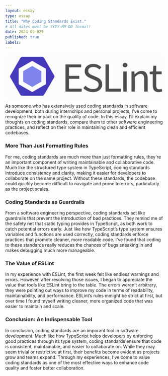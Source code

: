 ```yaml
---
layout: essay
type: essay
title: "Why Coding Standards Exist."
# All dates must be YYYY-MM-DD format!
date: 2024-09-025
published: true
labels:
---
```



<img class="img-fluid" src="../img/eslint/1_OvaSRk5EFxb_mN_M_QpUNg.png">

As someone who has extensively used coding standards in software development, both during internships and personal projects, I’ve come to recognize their impact on the quality of code. In this essay, I’ll explain my thoughts on coding standards, compare them to other software engineering practices, and reflect on their role in maintaining clean and efficient codebases.


<h3>More Than Just Formatting Rules</h3>

For me, coding standards are much more than just formatting rules, they're an important component of writing maintainable and collaborative code. Much like the structured type system in TypeScript, coding standards introduce consistency and clarity, making it easier for developers to collaborate on the same project. Without these standards, the codebase could quickly become difficult to navigate and prone to errors, particularly as the project scales.

<h3>Coding Standards as Guardrails</h3>

From a software engineering perspective, coding standards act like guardrails that prevent the introduction of bad practices. They remind me of the safety net that static typing provides in TypeScript, as both work to catch potential errors early. Just like how TypeScript’s type system ensures variables and functions are used correctly, coding standards enforce practices that promote cleaner, more readable code. I’ve found that coding to these standards really reduces the chances of bugs sneaking in and makes debugging much more manageable.

<h3>The Value of ESLint</h3>

In my experience with ESLint, the first week felt like endless warnings and errors. However, after resolving those issues, I began to appreciate the value that tools like ESLint bring to the table. The errors weren’t arbitrary, they were pointing out ways to improve my code in terms of readability, maintainability, and performance. ESLint’s rules mmight be strict at first, but over time I found myself writing cleaner, more organized code that was easier to maintain and scale.

<h3>Conclusion: An Indispensable Tool</h3>

In conclusion, coding standards are an imporant tool in software development. Much like how TypeScript helps developers by enforcing good practices through its type system, coding standards ensure that code is consistent, maintainable, and easier to collaborate on. While they may seem trivial or restrictive at first, their benefits become evident as projects grow and teams expand. Through my experiences, I’ve come to value coding standards as one of the most effective ways to enhance code quality and foster better collaboration.

